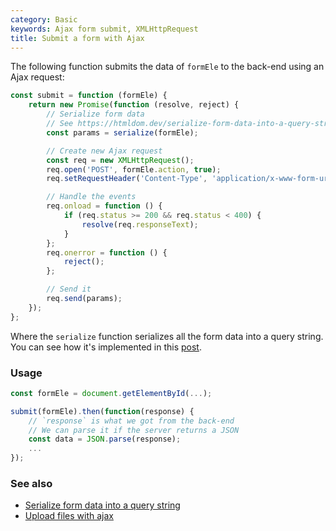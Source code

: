 ```yaml
---
category: Basic
keywords: Ajax form submit, XMLHttpRequest
title: Submit a form with Ajax
---
```


The following function submits the data of `formEle` to the back-end using an Ajax request:

```js
const submit = function (formEle) {
    return new Promise(function (resolve, reject) {
        // Serialize form data
        // See https://htmldom.dev/serialize-form-data-into-a-query-string
        const params = serialize(formEle);

        // Create new Ajax request
        const req = new XMLHttpRequest();
        req.open('POST', formEle.action, true);
        req.setRequestHeader('Content-Type', 'application/x-www-form-urlencoded; charset=UTF-8');

        // Handle the events
        req.onload = function () {
            if (req.status >= 200 && req.status < 400) {
                resolve(req.responseText);
            }
        };
        req.onerror = function () {
            reject();
        };

        // Send it
        req.send(params);
    });
};
```

Where the `serialize` function serializes all the form data into a query string. You can see how it's implemented in this [post](/serialize-form-data-into-a-query-string).

### Usage

```js
const formEle = document.getElementById(...);

submit(formEle).then(function(response) {
    // `response` is what we got from the back-end
    // We can parse it if the server returns a JSON
    const data = JSON.parse(response);
    ...
});
```

### See also

-   [Serialize form data into a query string](/serialize-form-data-into-a-query-string)
-   [Upload files with ajax](/upload-files-with-ajax)
